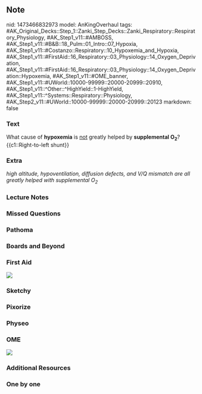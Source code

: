 ## Note
nid: 1473466832973
model: AnKingOverhaul
tags: #AK_Original_Decks::Step_1::Zanki_Step_Decks::Zanki_Respiratory::Respiratory_Physiology, #AK_Step1_v11::#AMBOSS, #AK_Step1_v11::#B&B::18_Pulm::01_Intro::07_Hypoxia, #AK_Step1_v11::#Costanzo::Respiratory::10_Hypoxemia_and_Hypoxia, #AK_Step1_v11::#FirstAid::16_Respiratory::03_Physiology::14_Oxygen_Deprivation, #AK_Step1_v11::#FirstAid::16_Respiratory::03_Physiology::14_Oxygen_Deprivation::Hypoxemia, #AK_Step1_v11::#OME_banner, #AK_Step1_v11::#UWorld::10000-99999::20000-20999::20910, #AK_Step1_v11::^Other::^HighYield::1-HighYield, #AK_Step1_v11::^Systems::Respiratory::Physiology, #AK_Step2_v11::#UWorld::10000-99999::20000-20999::20123
markdown: false

### Text
<div>
  What cause of <b>hypoxemia</b> is <u>not</u> greatly helped by
  <b>supplemental O</b><sub style="font-weight: bold;">2</sub>?
</div>
<div>
  {{c1::Right-to-left shunt}}
</div>

### Extra
<i>high altitude, hypoventilation, diffusion defects, and V/Q
mismatch are all greatly helped with supplemental O<sub>2</sub></i>

### Lecture Notes


### Missed Questions


### Pathoma


### Boards and Beyond


### First Aid
<i><img src="paste-301154516861696.jpg"></i>

### Sketchy


### Pixorize


### Physeo


### OME
<div class="ome-widget">
  <a href="https://onlinemeded.org?ref=anki"><img src=
  "_OME_AnkiFlashcards_General_4.png"></a>
</div>

### Additional Resources


### One by one

